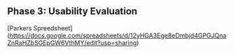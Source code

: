 ## Phase 3: Usability Evaluation


[Parkers Spreedsheet] (https://docs.google.com/spreadsheets/d/12yHGA3Ege8eDmbjd4GPGJQnaZnRaHZbSGEpGW6VthMY/edit?usp=sharing)
